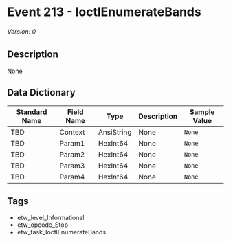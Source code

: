 # Event 213 - IoctlEnumerateBands
###### Version: 0

## Description
None

## Data Dictionary
|Standard Name|Field Name|Type|Description|Sample Value|
|---|---|---|---|---|
|TBD|Context|AnsiString|None|`None`|
|TBD|Param1|HexInt64|None|`None`|
|TBD|Param2|HexInt64|None|`None`|
|TBD|Param3|HexInt64|None|`None`|
|TBD|Param4|HexInt64|None|`None`|

## Tags
* etw_level_Informational
* etw_opcode_Stop
* etw_task_IoctlEnumerateBands